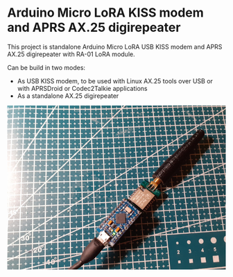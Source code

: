 # Arduino Micro LoRA KISS modem and APRS AX.25 digirepeater

This project is standalone Arduino Micro LoRA USB KISS modem and APRS AX.25 digirepeater with RA-01 LoRA module.

Can be build in two modes:
- As USB KISS modem, to be used with Linux AX.25 tools over USB or with APRSDroid or Codec2Talkie applications
- As a standalone AX.25 digirepeater

![Device](extras/images/digirepeater.jpg)
